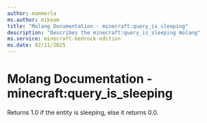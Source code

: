 ```yaml
---
author: mammerla
ms.author: mikeam
title: "Molang Documentation - minecraft:query_is_sleeping"
description: "Describes the minecraft:query_is_sleeping molang"
ms.service: minecraft-bedrock-edition
ms.date: 02/11/2025 
---
```


# Molang Documentation - minecraft:query_is_sleeping

Returns 1.0 if the entity is sleeping, else it returns 0.0.
